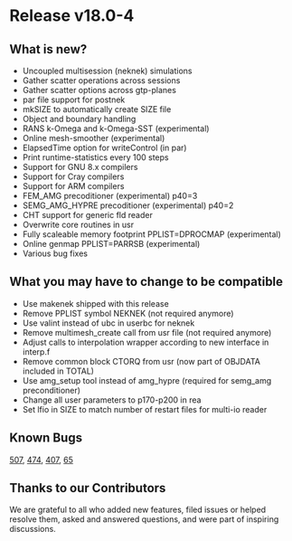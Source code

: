 # Release v18.0-4

## What is new? 

* Uncoupled multisession (neknek) simulations
* Gather scatter operations across sessions
* Gather scatter options across gtp-planes
* par file support for postnek
* mkSIZE to automatically create SIZE file
* Object and boundary handling
* RANS k-Omega and k-Omega-SST (experimental) 
* Online mesh-smoother (experimental)
* ElapsedTime option for writeControl (in par)
* Print runtime-statistics every 100 steps
* Support for GNU 8.x compilers
* Support for Cray compilers
* Support for ARM compilers
* FEM_AMG precoditioner (experimental) p40=3
* SEMG_AMG_HYPRE precoditioner (experimental) p40=2
* CHT support for generic fld reader
* Overwrite core routines in usr
* Fully scaleable memory footprint PPLIST=DPROCMAP (experimental)
* Online genmap PPLIST=PARRSB (experimental) 
* Various bug fixes

## What you may have to change to be compatible 

* Use makenek shipped with this release
* Remove PPLIST symbol NEKNEK (not required anymore)
* Use valint instead of ubc in userbc for neknek
* Remove multimesh_create call from usr file (not required anymore)
* Adjust calls to interpolation wrapper according to new interface in interp.f
* Remove common block CTORQ from usr (now part of OBJDATA included in TOTAL)
* Use amg_setup tool instead of amg_hypre (required for semg_amg preconditioner) 
* Change all user parameters to p170-p200 in rea
* Set lfio in SIZE to match number of restart files for multi-io reader

## Known Bugs 

[507](https://github.com/Nek5000/Nek5000/issues/507),
[474](https://github.com/Nek5000/Nek5000/issues/474),
[407](https://github.com/Nek5000/Nek5000/issues/407),
[65](https://github.com/Nek5000/Nek5000/issues/65)

## Thanks to our Contributors

We are grateful to all who added new features, filed issues or helped resolve them, asked and answered questions, and were part of inspiring discussions.

